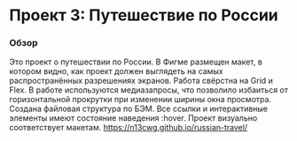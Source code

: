 # Проект 3: Путешествие по России

### Обзор

Это проект о путешествии по России.
В Фигме размещен макет, в котором видно, как проект должен выглядеть на самых распространённых разрешениях экранов. Работа свёрстна на Grid и Flex. В работе используются медиазапросы, что позволило избаиться от горизонтальной прокрутки при изменении ширины окна просмотра. Создана файловая структура по БЭМ. Все ссылки и интерактивные элементы имеют состояние наведения :hover. Проект визуально соответствует макетам.
https://n13cwg.github.io/russian-travel/
